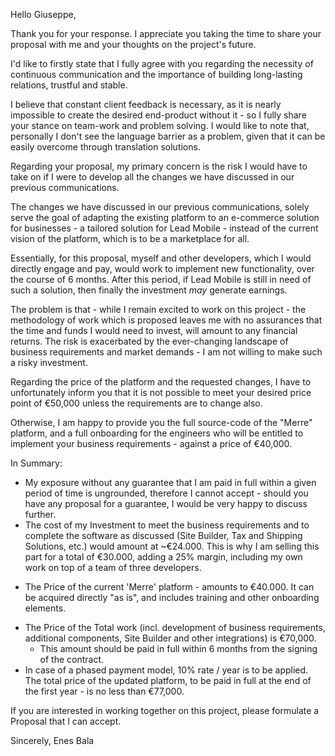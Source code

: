Hello Giuseppe,

Thank you for your response. I appreciate you taking the time to share your proposal with me and your thoughts on the project's future.

I'd like to firstly state that I fully agree with you regarding the necessity of continuous communication and the importance of building long-lasting relations, trustful and stable. 

I believe that constant client feedback is necessary, as it is nearly impossible to create the desired end-product without it - so I fully share your stance on team-work and problem solving. I would like to note that, personally I don't see the language barrier as a problem, given that it can be easily overcome through translation solutions. 

Regarding your proposal, my primary concern is the risk I would have to take on if I were to develop all the changes we have discussed in our previous communications. 

The changes we have discussed in our previous communications, solely serve the goal of adapting the existing platform to an e-commerce solution for businesses - a tailored solution for Lead Mobile - instead of the current vision of the platform, which is to be a marketplace for all.

Essentially, for this proposal, myself and other developers, which I would directly engage and pay, would work to implement new functionality, over the course of 6 months. 
After this period, if Lead Mobile is still in need of such a solution, then finally the investment *may* generate earnings. 

The problem is that - while I remain excited to work on this project - the methodology of work which is proposed leaves me with no assurances that the time and funds I would need to invest, will amount to any financial returns. 
The risk is exacerbated by the ever-changing landscape of business requirements and market demands - I am not willing to make such a risky investment.

Regarding the price of the platform and the requested changes, I have to unfortunately inform you that it is not possible to meet your desired price point of €50,000 unless the requirements are to change also.

Otherwise, I am happy to provide you the full source-code of the "Merre" platform, and a full onboarding for the engineers who will be entitled to implement your business requirements - against a price of €40,000.

In Summary:
* My exposure without any guarantee that I am paid in full within a given period of time is ungrounded, therefore I cannot accept - should you have any proposal for a guarantee, I would be very happy to discuss further.
* The cost of my Investment to meet the business requirements and to complete the software as discussed (Site Builder, Tax and Shipping Solutions, etc.) would amount at ~€24.000. This is why I am selling this part for a total of €30.000, adding a 25% margin, including my own work on top of a team of three developers.
- The Price of the current 'Merre' platform - amounts to €40.000. It can be acquired directly "as is", and includes training and other onboarding elements. 
* The Price of the Total work (incl. development of business requirements, additional components, Site Builder and other integrations) is €70,000. 
	* This amount should be paid in full within 6 months from the signing of the contract. 
* In case of a phased payment model, 10% rate / year is to be applied. The total price of the updated platform, to be paid in full at the end of the first year - is no less than €77,000.

If you are interested in working together on this project, please formulate a Proposal that I can accept.

Sincerely,
Enes Bala


